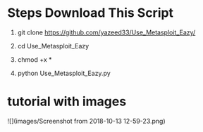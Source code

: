 # Steps Download This Script

1. git clone https://github.com/yazeed33/Use_Metasploit_Eazy/

2. cd Use_Metasploit_Eazy 

3. chmod +x *

4. python Use_Metasploit_Eazy.py

# tutorial with images

![](images/Screenshot from 2018-10-13 12-59-23.png)
